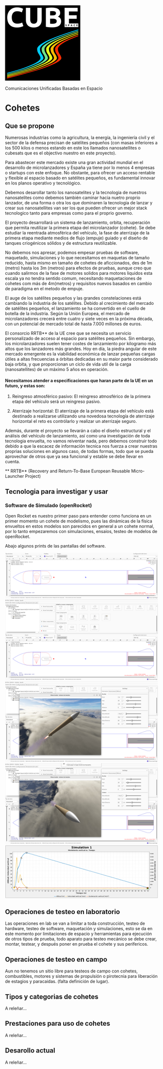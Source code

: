 
![Screenshot](https://github.com/davidsnege/CUBES/blob/main/Design/img/negro_L.png?raw=true)

Comunicaciones Unificadas Basadas en Espacio

# Cohetes

## Que se propone

Numerosas industrias como la agricultura, la energía, la ingeniería civil y el sector de la defensa precisan de satélites pequeños (con masas inferiores a los 500 kilos o menos estando en este los llamados nanosatellites o cubesats que es el objectivo nuestro en este proyecto). 

Para abastecer este mercado existe una gran actividad mundial en el desarrollo de microlanzadores y España ya tiene por lo menos 4 empresas o startups con este enfoque. No obstante, para ofrecer un acceso rentable y flexible al espacio basado en satélites pequeños, es fundamental innovar en los planos operativo y tecnológico.

Debemos desarollar tanto los nanosatelites y la tecnologia de nuestros nanosatelites como debemos también caminar hacia
nuetro proprio lanzador, de una forma o otra los que dominaren la tecnologia de lanzar y crear sus nanosatellites van ser los que pueden ofrecer un mejor stack tecnologico tanto para empresas como para el proprio governo.

El proyecto desarrollará un sistema de lanzamiento, orbita, recuperación que permita reutilizar la primera etapa del microlanzador (cohete). Se debe estudiar la reentrada atmosférica del vehículo, la fase de aterrizaje de la primera etapa mediante medios de flujo (empuje) guiado y el diseño de tanques criogénicos sólidos y de estructura reutilizable.

No debemos nos apresar, podemos empesar pruebas de software, maquetado, simulaciones y lo que necesitamos en maquetas de tamaño reducido, hasta mismo en tamaño de cohetes de aficcionados, des de 1m (metro) hasta los 3m (metros) para efectos de pruebas, aunque creo que cuando salirmos de la fase de motores solidos para motores liquidos esta escala ya no tendra sentido comum, necesitando maquetaciones de cohetes com más de 4m(metros) y requisitos nuevos basados en cambio de paradigma en el metodo de empuje.

El auge de los satélites pequeños y las grandes constelaciones está cambiando la industria de los satélites. Debido al crecimiento del mercado de satélites pequeños, el lanzamiento se ha convertido en el cuello de botella de la industria. Según la Unión Europea, el mercado de microlanzadores crecerá entre cuatro y siete veces en la próxima década, con un potencial de mercado total de hasta 7.000 millones de euros.

El consorcio RRTB** de la UE cree que se necesita un servicio personalizado de acceso al espacio para satélites pequeños. Sin embargo, los microlanzadores suelen tener costes de lanzamiento por kilogramo más altos que los lanzadores más grandes. Hoy en día, la piedra angular de este mercado emergente es la viabilidad económica de lanzar pequeñas cargas útiles a altas frecuencias a órbitas dedicadas en su maior parte considerado baja orbita, y que proporcionan un ciclo de vida util de la carga (nanosatellites) de un máximo 5 años en operación.

#### Necesitamos atender a especificaciones que haran parte de la UE en un futuro, y estas son:

1. Reingreso atmosférico pasivo: El reingreso atmosférico de la primera etapa del vehículo será un reingreso pasivo.

2. Aterrizaje horizontal: El aterrizaje de la primera etapa del vehículo está destinado a realizarse utilizando una novedosa tecnología de aterrizaje horizontal el reto es contrólarlo y realizar un aterrizaje seguro. 

Además, durante el proyecto se llevarán a cabo el diseño estructural y el análisis del vehículo de lanzamiento, así como una investigación de toda tecnologia envuelta, no vamos reiventar nada, pero debemos construir todo debido a que la escacez de información tecnica nos fuerza a crear nuestras proprias soluciones en algunos caso, de todas formas, todo que se pueda aprovechar de otros que ya sea funcional y estable se debe llevar en cuenta.

** RRTB** (Recovery and Return-To-Base European Reusable Micro-Launcher Project) 

## Tecnologia para investigar y usar

### Software de Simulado (openRocket)

Open Rocket es nuestro primer paso para entender como funciona en un primer momento un cohete de modelismo, pues las dinámicas de la física envueltos en estos modelos son parecidos en general a un cohete normal, por lo tanto empezaremos con simulaciones, ensaios, testeo de modelos de openRocket.

Abajo algunos prints de las pantallas del software.

![Screenshot](https://github.com/davidsnege/CUBES/blob/main/Cohetes/openRocket/or01.png?raw=true)
![Screenshot](https://github.com/davidsnege/CUBES/blob/main/Cohetes/openRocket/or02.png?raw=true)
![Screenshot](https://github.com/davidsnege/CUBES/blob/main/Cohetes/openRocket/or03.png?raw=true)
![Screenshot](https://github.com/davidsnege/CUBES/blob/main/Cohetes/openRocket/or04.png?raw=true)
![Screenshot](https://github.com/davidsnege/CUBES/blob/main/Cohetes/openRocket/or05.png?raw=true)

## Operaciones de testeo en laboratorio

Las operaciones en lab se van a limitar a toda construcción, testeo de hardware, testeo de software, maquetación y simulaciones, esto se da en este momento por limitaciones de espacio y herramientas para ejecución de otros tipos de prueba, todo aparato para testeo mecánico se debe crear, montar, testear, y después poner en prueba el cohete y sus perifericos.

## Operaciones de testeo en campo

Aun no tenemos un sitio libre para testeos de campo con cohetes, combustibles, motores y sistemas de propulsión o pirotecnia para liberación de estagios y paracaidas. (falta definición de lugar).

## Tipos y categorias de cohetes

A releñar...

## Prestaciones para uso de cohetes

A releñar...

## Desarollo actual

A releñar...